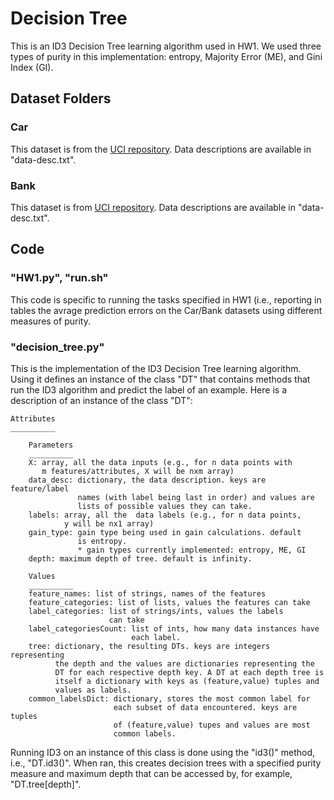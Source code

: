 # Decision Tree
This is an ID3 Decision Tree learning algorithm used in HW1. We used three types of purity in this implementation: entropy, Majority Error (ME), and Gini Index (GI). 
## Dataset Folders
### Car
This dataset is from the [UCI repository](https://archive.ics.uci.edu/ml/datasets/car+evaluation). Data descriptions are available in "data-desc.txt". 
### Bank
This dataset is from [UCI repository](https://archive.ics.uci.edu/ml/datasets/Bank+Marketing). Data descriptions are available in "data-desc.txt". 
## Code
### "HW1.py", "run.sh"
This code is specific to running the tasks specified in HW1 (i.e., reporting in tables the avrage prediction errors on the Car/Bank datasets using different measures of purity. 
### "decision_tree.py"
This is the implementation of the ID3 Decision Tree learning algorithm. Using it defines an instance of the class "DT" that contains methods that run the ID3 algorithm and predict the label of an example. Here is a description of an instance of the class "DT": 
   

    Attributes
    __________
    
        Parameters
        __________
        X: array, all the data inputs (e.g., for n data points with
           m features/attributes, X will be nxm array)
        data_desc: dictionary, the data description. keys are feature/label 
                   names (with label being last in order) and values are 
                   lists of possible values they can take.
        labels: array, all the  data labels (e.g., for n data points, 
                y will be nx1 array)
        gain_type: gain type being used in gain calculations. default 
                   is entropy. 
                   * gain types currently implemented: entropy, ME, GI
        depth: maximum depth of tree. default is infinity. 
        
        Values
        __________
        feature_names: list of strings, names of the features 
        feature_categories: list of lists, values the features can take
        label_categories: list of strings/ints, values the labels 
                          can take
        label_categoriesCount: list of ints, how many data instances have 
                               each label. 
        tree: dictionary, the resulting DTs. keys are integers representing 
              the depth and the values are dictionaries representing the 
              DT for each respective depth key. A DT at each depth tree is 
              itself a dictionary with keys as (feature,value) tuples and 
              values as labels. 
        common_labelsDict: dictionary, stores the most common label for 
                           each subset of data encountered. keys are tuples 
                           of (feature,value) tupes and values are most 
                           common labels. 

Running ID3 on an instance of this class is done using the "id3()" method, i.e., "DT.id3()". When ran, this creates decision trees with a specified purity measure and maximum depth that can be accessed by, for example, "DT.tree[depth]".  
